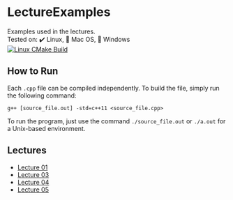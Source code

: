 # LectureExamples
Examples used in the lectures.  
Tested on: :heavy_check_mark: Linux, :black_square_button: Mac OS, :black_square_button: Windows  
[![Linux CMake Build](https://github.com/clemson-cpsc3210/LectureExamples/actions/workflows/linux-cpp.yml/badge.svg)](https://github.com/clemson-cpsc3210/LectureExamples/actions/workflows/linux-cpp.yml)

## How to Run

Each `.cpp` file can be compiled independently. To build the file, simply run the following command: 
```
g++ [source_file.out] -std=c++11 <source_file.cpp>
``` 
To run the program, just use the command `./source_file.out` or `./a.out` for a Unix-based environment. 

## Lectures

- [Lecture 01](cpp/Lecture01/)
- [Lecture 03](cpp/Lecture03/)
- [Lecture 04](cpp/Lecture04/)
- [Lecture 05](cpp/Lecture05/)  
